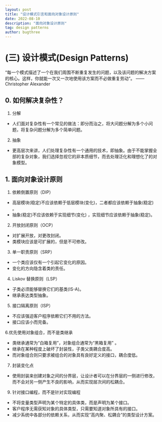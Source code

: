 ```yaml
---
layout: post
title: "设计模式引言和面向对象设计原则"
date: 2022-08-10
description: "面向对象设计原则"
tag: design patterns
author: bugthree
---
```


# (三) 设计模式(Design Patterns)
“每一个模式描述了一个在我们周围不断重复发生的问题，以及该问题的解决方案的核心。这样，你就能一次又一次地使用该方案而不必做重复劳动”。 ——Christopher Alexander
## 0. 如何解决复杂性？
1. 分解
- 人们面对复杂性有一个常见的做法：即分而治之，将大问题分解为多个小问题，将复杂问题分解为多个简单问题。
2. 抽象
- 更高层次来讲，人们处理复杂性有一个通用的技术，即抽象。由于不能掌握全部的复杂对象，我们选择忽视它的非本质细节，而去处理泛化和理想化了的对象模型。
## 1. 面向对象设计原则
1. 依赖倒置原则（DIP）
- 高层模块(稳定)不应该依赖于低层模块(变化)，二者都应该依赖于抽象(稳定) 。
- 抽象(稳定)不应该依赖于实现细节(变化) ，实现细节应该依赖于抽象(稳定)。

2. 开放封闭原则（OCP）
- 对扩展开放，对更改封闭。
- 类模块应该是可扩展的，但是不可修改。

3. 单一职责原则（SRP）
- 一个类应该仅有一个引起它变化的原因。
- 变化的方向隐含着类的责任。

4. Liskov 替换原则（LSP）
- 子类必须能够替换它们的基类(IS-A)。
- 继承表达类型抽象。

5. 接口隔离原则（ISP）
- 不应该强迫客户程序依赖它们不用的方法。
- 接口应该小而完备。

6.优先使用对象组合，而不是类继承
- 类继承通常为“白箱复用”，对象组合通常为“黑箱复用” 。
- 继承在某种程度上破坏了封装性，子类父类耦合度高。
- 而对象组合则只要求被组合的对象具有良好定义的接口，耦合度低。

7. 封装变化点
- 使用封装来创建对象之间的分界层，让设计者可以在分界层的一侧进行修改，而不会对另一侧产生不良的影响，从而实现层次间的松耦合。

9. 针对接口编程，而不是针对实现编程
- 不将变量类型声明为某个特定的具体类，而是声明为某个接口。
- 客户程序无需获知对象的具体类型，只需要知道对象所具有的接口。
- 减少系统中各部分的依赖关系，从而实现“高内聚、松耦合”的类型设计方案。
